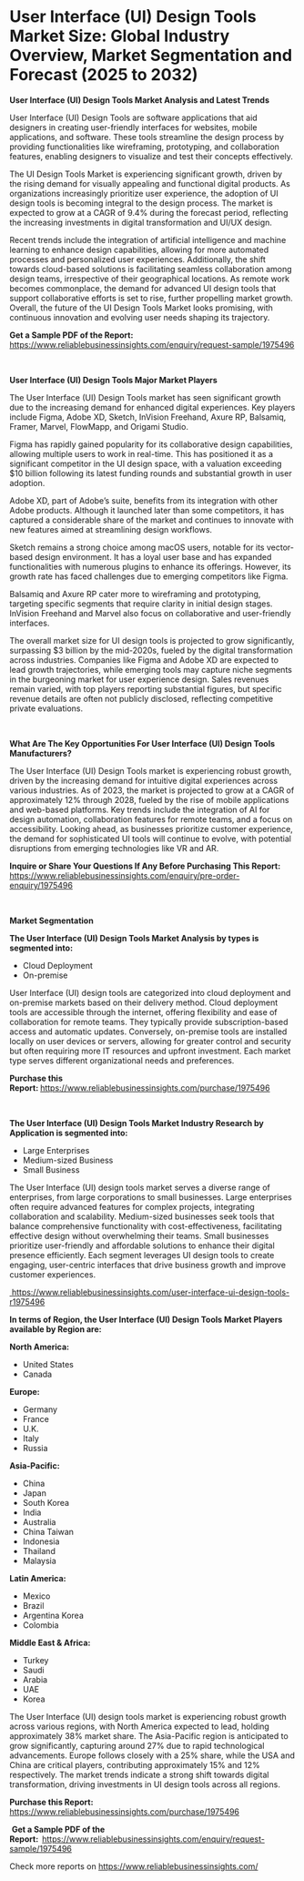 <p><h1>User Interface (UI) Design Tools Market Size: Global Industry Overview, Market Segmentation and Forecast (2025 to 2032)</h1></p><p><strong>User Interface (UI) Design Tools Market Analysis and Latest Trends</strong></p>
<p><p>User Interface (UI) Design Tools are software applications that aid designers in creating user-friendly interfaces for websites, mobile applications, and software. These tools streamline the design process by providing functionalities like wireframing, prototyping, and collaboration features, enabling designers to visualize and test their concepts effectively.</p><p>The UI Design Tools Market is experiencing significant growth, driven by the rising demand for visually appealing and functional digital products. As organizations increasingly prioritize user experience, the adoption of UI design tools is becoming integral to the design process. The market is expected to grow at a CAGR of 9.4% during the forecast period, reflecting the increasing investments in digital transformation and UI/UX design.</p><p>Recent trends include the integration of artificial intelligence and machine learning to enhance design capabilities, allowing for more automated processes and personalized user experiences. Additionally, the shift towards cloud-based solutions is facilitating seamless collaboration among design teams, irrespective of their geographical locations. As remote work becomes commonplace, the demand for advanced UI design tools that support collaborative efforts is set to rise, further propelling market growth. Overall, the future of the UI Design Tools Market looks promising, with continuous innovation and evolving user needs shaping its trajectory.</p></p>
<p><strong>Get a Sample PDF of the Report:&nbsp;</strong> <a href="https://www.reliablebusinessinsights.com/enquiry/request-sample/1975496?utm_campaign=3256&utm_medium=2&utm_source=Github&utm_content=ia&utm_term=11032025&utm_id=user-interface-ui-design-tools">https://www.reliablebusinessinsights.com/enquiry/request-sample/1975496</a></p>
<p>&nbsp;</p>
<p><strong>User Interface (UI) Design Tools Major Market Players</strong></p>
<p><p>The User Interface (UI) Design Tools market has seen significant growth due to the increasing demand for enhanced digital experiences. Key players include Figma, Adobe XD, Sketch, InVision Freehand, Axure RP, Balsamiq, Framer, Marvel, FlowMapp, and Origami Studio. </p><p>Figma has rapidly gained popularity for its collaborative design capabilities, allowing multiple users to work in real-time. This has positioned it as a significant competitor in the UI design space, with a valuation exceeding $10 billion following its latest funding rounds and substantial growth in user adoption.</p><p>Adobe XD, part of Adobe’s suite, benefits from its integration with other Adobe products. Although it launched later than some competitors, it has captured a considerable share of the market and continues to innovate with new features aimed at streamlining design workflows.</p><p>Sketch remains a strong choice among macOS users, notable for its vector-based design environment. It has a loyal user base and has expanded functionalities with numerous plugins to enhance its offerings. However, its growth rate has faced challenges due to emerging competitors like Figma.</p><p>Balsamiq and Axure RP cater more to wireframing and prototyping, targeting specific segments that require clarity in initial design stages. InVision Freehand and Marvel also focus on collaborative and user-friendly interfaces. </p><p>The overall market size for UI design tools is projected to grow significantly, surpassing $3 billion by the mid-2020s, fueled by the digital transformation across industries. Companies like Figma and Adobe XD are expected to lead growth trajectories, while emerging tools may capture niche segments in the burgeoning market for user experience design. Sales revenues remain varied, with top players reporting substantial figures, but specific revenue details are often not publicly disclosed, reflecting competitive private evaluations.</p></p>
<p>&nbsp;</p>
<p><strong>What Are The Key Opportunities For User Interface (UI) Design Tools Manufacturers?</strong></p>
<p><p>The User Interface (UI) Design Tools market is experiencing robust growth, driven by the increasing demand for intuitive digital experiences across various industries. As of 2023, the market is projected to grow at a CAGR of approximately 12% through 2028, fueled by the rise of mobile applications and web-based platforms. Key trends include the integration of AI for design automation, collaboration features for remote teams, and a focus on accessibility. Looking ahead, as businesses prioritize customer experience, the demand for sophisticated UI tools will continue to evolve, with potential disruptions from emerging technologies like VR and AR.</p></p>
<p><strong>Inquire or Share Your Questions If Any Before Purchasing This Report:</strong> <a href="https://www.reliablebusinessinsights.com/enquiry/pre-order-enquiry/1975496?utm_campaign=3256&utm_medium=2&utm_source=Github&utm_content=ia&utm_term=11032025&utm_id=user-interface-ui-design-tools">https://www.reliablebusinessinsights.com/enquiry/pre-order-enquiry/1975496</a></p>
<p>&nbsp;</p>
<p><strong>Market Segmentation</strong></p>
<p><strong>The User Interface (UI) Design Tools Market Analysis by types is segmented into:</strong></p>
<p><ul><li>Cloud Deployment</li><li>On-premise</li></ul></p>
<p><p>User Interface (UI) design tools are categorized into cloud deployment and on-premise markets based on their delivery method. Cloud deployment tools are accessible through the internet, offering flexibility and ease of collaboration for remote teams. They typically provide subscription-based access and automatic updates. Conversely, on-premise tools are installed locally on user devices or servers, allowing for greater control and security but often requiring more IT resources and upfront investment. Each market type serves different organizational needs and preferences.</p></p>
<p><strong>Purchase this Report:&nbsp;</strong><a href="https://www.reliablebusinessinsights.com/purchase/1975496?utm_campaign=3256&utm_medium=2&utm_source=Github&utm_content=ia&utm_term=11032025&utm_id=user-interface-ui-design-tools">https://www.reliablebusinessinsights.com/purchase/1975496</a></p>
<p>&nbsp;</p>
<p><strong>The User Interface (UI) Design Tools Market Industry Research by Application is segmented into:</strong></p>
<p><ul><li>Large Enterprises</li><li>Medium-sized Business</li><li>Small Business</li></ul></p>
<p><p>The User Interface (UI) design tools market serves a diverse range of enterprises, from large corporations to small businesses. Large enterprises often require advanced features for complex projects, integrating collaboration and scalability. Medium-sized businesses seek tools that balance comprehensive functionality with cost-effectiveness, facilitating effective design without overwhelming their teams. Small businesses prioritize user-friendly and affordable solutions to enhance their digital presence efficiently. Each segment leverages UI design tools to create engaging, user-centric interfaces that drive business growth and improve customer experiences.</p></p>
<p><a href="https://www.reliablebusinessinsights.com/user-interface-ui-design-tools-r1975496?utm_campaign=3256&utm_medium=2&utm_source=Github&utm_content=ia&utm_term=11032025&utm_id=user-interface-ui-design-tools">&nbsp;https://www.reliablebusinessinsights.com/user-interface-ui-design-tools-r1975496</a></p>
<p><strong>In terms of Region, the User Interface (UI) Design Tools Market Players available by Region are:</strong></p>
<p>
    <p> <strong> North America: </strong>
        <ul>
            <li>United States</li>
            <li>Canada</li>
        </ul>
        </p> 
    <p> <strong> Europe: </strong>
        <ul>
            <li>Germany</li>
            <li>France</li>
            <li>U.K.</li>
            <li>Italy</li>
            <li>Russia</li>
        </ul>
        </p> 
    <p> <strong> Asia-Pacific: </strong>
        <ul>
            <li>China</li>
            <li>Japan</li>
            <li>South Korea</li>
            <li>India</li>
            <li>Australia</li>
            <li>China Taiwan</li>
            <li>Indonesia</li>
            <li>Thailand</li>
            <li>Malaysia</li>
        </ul>
        </p> 
    <p> <strong> Latin America: </strong>
        <ul>
            <li>Mexico</li>
            <li>Brazil</li>
            <li>Argentina Korea</li>
            <li>Colombia</li>
        </ul>
        </p> 
    <p> <strong> Middle East & Africa: </strong>
        <ul>
            <li>Turkey</li>
            <li>Saudi</li>
            <li>Arabia</li>
            <li>UAE</li>
            <li>Korea</li>
        </ul>
    </p>
    </p>
<p><p>The User Interface (UI) design tools market is experiencing robust growth across various regions, with North America expected to lead, holding approximately 38% market share. The Asia-Pacific region is anticipated to grow significantly, capturing around 27% due to rapid technological advancements. Europe follows closely with a 25% share, while the USA and China are critical players, contributing approximately 15% and 12% respectively. The market trends indicate a strong shift towards digital transformation, driving investments in UI design tools across all regions.</p></p>
<p><strong>Purchase this Report: </strong><a href="https://www.reliablebusinessinsights.com/purchase/1975496?utm_campaign=3256&utm_medium=2&utm_source=Github&utm_content=ia&utm_term=11032025&utm_id=user-interface-ui-design-tools">https://www.reliablebusinessinsights.com/purchase/1975496</a></p>
<p>&nbsp;<strong>Get a Sample PDF of the Report:&nbsp;&nbsp;</strong><a href="https://www.reliablebusinessinsights.com/enquiry/request-sample/1975496?utm_campaign=3256&utm_medium=2&utm_source=Github&utm_content=ia&utm_term=11032025&utm_id=user-interface-ui-design-tools">https://www.reliablebusinessinsights.com/enquiry/request-sample/1975496</a></p>
<p><strong></strong></p>
<p>Check more reports on <a href="https://www.reliablebusinessinsights.com/?utm_campaign=3256&utm_medium=2&utm_source=Github&utm_content=ia&utm_term=11032025&utm_id=user-interface-ui-design-tools">https://www.reliablebusinessinsights.com/</a></p>